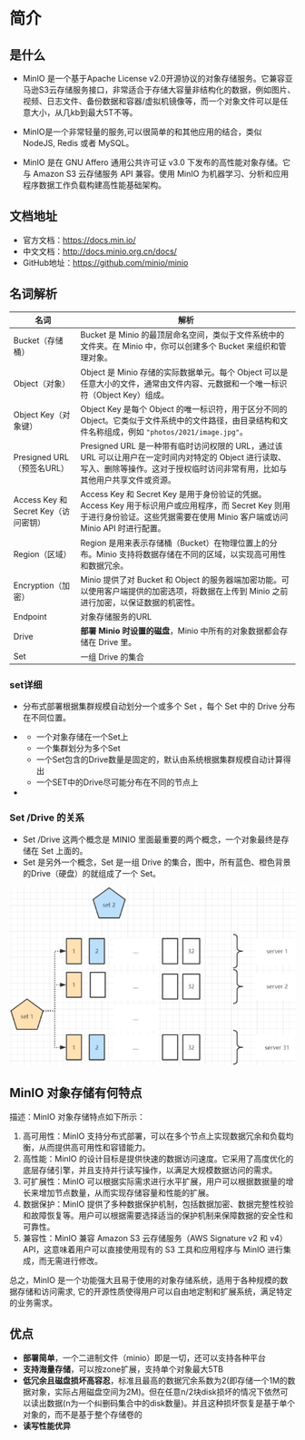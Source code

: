 # 简介

## 是什么



+ MinIO 是一个基于Apache License v2.0开源协议的对象存储服务。它兼容亚马逊S3云存储服务接口，非常适合于存储大容量非结构化的数据，例如图片、视频、日志文件、备份数据和容器/虚拟机镜像等，而一个对象文件可以是任意大小，从几kb到最大5T不等。

+ MinIO是一个非常轻量的服务,可以很简单的和其他应用的结合，类似 NodeJS, Redis 或者 MySQL。

+ MinIO 是在 GNU Affero 通用公共许可证 v3.0 下发布的高性能对象存储。它与 Amazon S3 云存储服务 API 兼容。使用 MinIO 为机器学习、分析和应用程序数据工作负载构建高性能基础架构。



## 文档地址



- 官方文档：https://docs.min.io/
- 中文文档：http://docs.minio.org.cn/docs/
- GitHub地址：https://github.com/minio/minio





## 名词解析



| 名词                                 | 解析                                                         |
| ------------------------------------ | ------------------------------------------------------------ |
| Bucket（存储桶）                     | Bucket 是 Minio 的最顶层命名空间，类似于文件系统中的文件夹。在 Minio 中，你可以创建多个 Bucket 来组织和管理对象。 |
| Object（对象）                       | Object 是 Minio 存储的实际数据单元。每个 Object 可以是任意大小的文件，通常由文件内容、元数据和一个唯一标识符（Object Key）组成。 |
| Object Key（对象键）                 | Object Key 是每个 Object 的唯一标识符，用于区分不同的 Object。它类似于文件系统中的文件路径，由目录结构和文件名称组成，例如 `"photos/2021/image.jpg"`。 |
| Presigned URL（预签名URL）           | Presigned URL 是一种带有临时访问权限的 URL，通过该 URL 可以让用户在一定时间内对特定的 Object 进行读取、写入、删除等操作。这对于授权临时访问非常有用，比如与其他用户共享文件或资源。 |
| Access Key 和 Secret Key（访问密钥） | Access Key 和 Secret Key 是用于身份验证的凭据。Access Key 用于标识用户或应用程序，而 Secret Key 则用于进行身份验证。这些凭据需要在使用 Minio 客户端或访问 Minio API 时进行配置。 |
| Region（区域）                       | Region 是用来表示存储桶（Bucket）在物理位置上的分布。Minio 支持将数据存储在不同的区域，以实现高可用性和数据冗余。 |
| Encryption（加密）                   | Minio 提供了对 Bucket 和 Object 的服务器端加密功能。可以使用客户端提供的加密选项，将数据在上传到 Minio 之前进行加密，以保证数据的机密性。 |
| Endpoint                             | 对象存储服务的URL                                            |
| Drive                                | **部署 Minio 时设置的磁盘**，Minio 中所有的对象数据都会存储在 Drive 里。 |
| Set                                  | 一组 Drive 的集合                                            |



### set详细



- 分布式部署根据集群规模自动划分一个或多个 Set ，每个 Set 中的 Drive 分布在不同位置。

- - 一个对象存储在一个Set上
  - 一个集群划分为多个Set
  - 一个Set包含的Drive数量是固定的，默认由系统根据集群规模自动计算得出
  - 一个SET中的Drive尽可能分布在不同的节点上

- 

### Set /Drive 的关系



- Set /Drive 这两个概念是 MINIO 里面最重要的两个概念，一个对象最终是存储在 Set 上面的。
- Set 是另外一个概念，Set 是一组 Drive 的集合，图中，所有蓝色、橙色背景的Drive（硬盘）的就组成了一个 Set。

<img src="./images/image-20231102154810491.png" alt="image-20231102154810491" />



## MinIO 对象存储有何特点



描述：MinIO 对象存储特点如下所示：

1. 高可用性：MinIO 支持分布式部署，可以在多个节点上实现数据冗余和负载均衡，从而提供高可用性和容错能力。
2. 高性能：MinIO 的设计目标是提供快速的数据访问速度。它采用了高度优化的底层存储引擎，并且支持并行读写操作，以满足大规模数据访问的需求。
3. 可扩展性：MinIO 可以根据实际需求进行水平扩展，用户可以根据数据量的增长来增加节点数量，从而实现存储容量和性能的扩展。
4. 数据保护：MinIO 提供了多种数据保护机制，包括数据加密、数据完整性校验和故障恢复等。用户可以根据需要选择适当的保护机制来保障数据的安全性和可靠性。
5. 兼容性：MinIO 兼容 Amazon S3 云存储服务（AWS Signature v2 和 v4） API，这意味着用户可以直接使用现有的 S3 工具和应用程序与 MinIO 进行集成，而无需进行修改。

总之，MinIO 是一个功能强大且易于使用的对象存储系统，适用于各种规模的数据存储和访问需求, 它的开源性质使得用户可以自由地定制和扩展系统，满足特定的业务需求。



## 优点



- **部署简单**，一个二进制文件（minio）即是一切，还可以支持各种平台
- **支持海量存储**，可以按zone扩展，支持单个对象最大5TB
- **低冗余且磁盘损坏高容忍**，标准且最高的数据冗余系数为2(即存储一个1M的数据对象，实际占用磁盘空间为2M)。但在任意n/2块disk损坏的情况下依然可以读出数据(n为一个纠删码集合中的disk数量)。并且这种损坏恢复是基于单个对象的，而不是基于整个存储卷的
- **读写性能优异**


